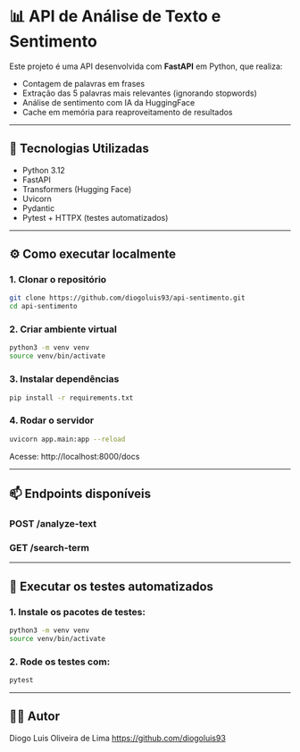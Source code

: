 # 📊 API de Análise de Texto e Sentimento

Este projeto é uma API desenvolvida com **FastAPI** em Python, que realiza:

- Contagem de palavras em frases
- Extração das 5 palavras mais relevantes (ignorando stopwords)
- Análise de sentimento com IA da HuggingFace
- Cache em memória para reaproveitamento de resultados

---

## 🚀 Tecnologias Utilizadas

- Python 3.12
- FastAPI
- Transformers (Hugging Face)
- Uvicorn
- Pydantic
- Pytest + HTTPX (testes automatizados)

---

## ⚙️ Como executar localmente

### 1. Clonar o repositório

```bash
git clone https://github.com/diogoluis93/api-sentimento.git
cd api-sentimento
```

### 2. Criar ambiente virtual

```bash
python3 -m venv venv
source venv/bin/activate
```

### 3. Instalar dependências

```bash
pip install -r requirements.txt
```

### 4. Rodar o servidor

```bash
uvicorn app.main:app --reload
```

Acesse: http://localhost:8000/docs

---

## 📫 Endpoints disponíveis

### POST /analyze-text
### GET /search-term

---

## 🧪 Executar os testes automatizados

### 1. Instale os pacotes de testes:

```bash
python3 -m venv venv
source venv/bin/activate
```

### 2. Rode os testes com:

```bash
pytest
```

---

## 👨‍💻 Autor

Diogo Luis Oliveira de Lima
https://github.com/diogoluis93
